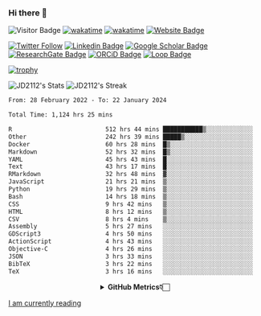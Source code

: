 ### Hi there 👋
![Visitor Badge](https://visitor-badge.laobi.icu/badge?page_id=JD2112.JD2112)
[![wakatime](https://github.com/JD2112/JD2112/actions/workflows/waka-readme.yml/badge.svg)](https://github.com/JD2112/JD2112/actions/workflows/waka-readme.yml)
[![wakatime](https://wakatime.com/badge/user/fe95275f-909a-4147-a45d-624981173898.svg)](https://wakatime.com/@fe95275f-909a-4147-a45d-624981173898)
[![Website Badge](https://img.shields.io/badge/website-informational?style=flat-square)](http://jyotirmoydas.netlify.app)

[![Twitter Follow](https://img.shields.io/twitter/follow/jyotirmoy21?style=social)](https://twitter.com/jyotirmoy21)
[![Linkedin Badge](https://img.shields.io/badge/-jyotirmoy-blue?style=plastic&logo=Linkedin&logoColor=white&link=https://www.linkedin.com/in/dasjyotirmoy/)](https://www.linkedin.com/in/dasjyotirmoy/)
[![Google Scholar Badge](https://img.shields.io/badge/-jyotirmoy-blue?style=plastic&logo=GoogleScholar&logoColor=white&link=https://scholar.google.se/citations?user=IMBYOv8AAAAJ&hl=en)](https://scholar.google.se/citations?user=IMBYOv8AAAAJ&hl=en)
[![ResearchGate Badge](https://img.shields.io/badge/-jyotirmoy-cyan?style=plastic&logo=ResearchGate&logoColor=white&link=https://www.researchgate.net/profile/Jyotirmoy-Das-3)](https://www.researchgate.net/profile/Jyotirmoy-Das-3)
[![ORCiD Badge](https://img.shields.io/badge/-jyotirmoy-green?style=plastic&logo=orcid&logoColor=white&link=https://orcid.org/0000-0002-5649-4658)](https://orcid.org/0000-0002-5649-4658)
[![Loop Badge](https://img.shields.io/badge/-jyotirmoy-orange?style=plastic&logo=Loop&logoColor=white&link=https://loop.frontiersin.org/people/1519976/overview)](https://loop.frontiersin.org/people/1519976/overview)

[![trophy](https://github-profile-trophy.vercel.app/?username=JD2112)](https://github.com/ryo-ma/github-profile-trophy)

<!--
**JD2112/JD2112** is a ✨ _special_ ✨ repository because its `README.md` (this file) appears on your GitHub profile.

Here are some ideas to get you started:

- 🔭 I’m currently working on ...
- 🌱 I’m currently learning ...
- 👯 I’m looking to collaborate on ...
- 🤔 I’m looking for help with ...
- 💬 Ask me about ...
- 📫 How to reach me: ...
- 😄 Pronouns: ...
- ⚡ Fun fact: ...
![JD2112's Top Languages](https://github-readme-stats.vercel.app/api/top-langs/?username=JD2112&theme=vue-dark&show_icons=true&hide_border=true&layout=compact)
-->
![JD2112's Stats](https://github-readme-stats.vercel.app/api?username=JD2112&theme=vue-dark&show_icons=true&hide_border=true&count_private=true)
![JD2112's Streak](https://github-readme-streak-stats.herokuapp.com/?user=JD2112&theme=vue-dark&hide_border=true)





<!--START_SECTION:waka-->

```txt
From: 28 February 2022 - To: 22 January 2024

Total Time: 1,124 hrs 25 mins

R                          512 hrs 44 mins ███████████▒░░░░░░░░░░░░░   45.60 %
Other                      242 hrs 39 mins █████▒░░░░░░░░░░░░░░░░░░░   21.58 %
Docker                     60 hrs 28 mins  █▒░░░░░░░░░░░░░░░░░░░░░░░   05.38 %
Markdown                   52 hrs 32 mins  █▒░░░░░░░░░░░░░░░░░░░░░░░   04.67 %
YAML                       45 hrs 43 mins  █░░░░░░░░░░░░░░░░░░░░░░░░   04.07 %
Text                       43 hrs 17 mins  █░░░░░░░░░░░░░░░░░░░░░░░░   03.85 %
RMarkdown                  32 hrs 48 mins  ▓░░░░░░░░░░░░░░░░░░░░░░░░   02.92 %
JavaScript                 21 hrs 21 mins  ▒░░░░░░░░░░░░░░░░░░░░░░░░   01.90 %
Python                     19 hrs 29 mins  ▒░░░░░░░░░░░░░░░░░░░░░░░░   01.73 %
Bash                       14 hrs 18 mins  ▒░░░░░░░░░░░░░░░░░░░░░░░░   01.27 %
CSS                        9 hrs 42 mins   ▒░░░░░░░░░░░░░░░░░░░░░░░░   00.86 %
HTML                       8 hrs 12 mins   ▒░░░░░░░░░░░░░░░░░░░░░░░░   00.73 %
CSV                        8 hrs 4 mins    ▒░░░░░░░░░░░░░░░░░░░░░░░░   00.72 %
Assembly                   5 hrs 27 mins   ░░░░░░░░░░░░░░░░░░░░░░░░░   00.49 %
GDScript3                  4 hrs 50 mins   ░░░░░░░░░░░░░░░░░░░░░░░░░   00.43 %
ActionScript               4 hrs 43 mins   ░░░░░░░░░░░░░░░░░░░░░░░░░   00.42 %
Objective-C                4 hrs 26 mins   ░░░░░░░░░░░░░░░░░░░░░░░░░   00.40 %
JSON                       3 hrs 33 mins   ░░░░░░░░░░░░░░░░░░░░░░░░░   00.32 %
BibTeX                     3 hrs 22 mins   ░░░░░░░░░░░░░░░░░░░░░░░░░   00.30 %
TeX                        3 hrs 16 mins   ░░░░░░░░░░░░░░░░░░░░░░░░░   00.29 %
```

<!--END_SECTION:waka-->

<div align="center">
    <details>
        <summary><b>GitHub Metrics👇🏻</b></summary>
    <br>
        
[Get Details](https://metrics.lecoq.io/insights/JD2112)
    </details>
</div>

<a target="_blank" href="https://www.goodreads.com/user/show/21242415-jyotirmoy-das">I am currently reading</a>


